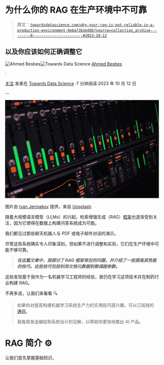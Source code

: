 # 为什么你的 RAG 在生产环境中不可靠

> 原文：[`towardsdatascience.com/why-your-rag-is-not-reliable-in-a-production-environment-9e6a73b3eddb?source=collection_archive---------0-----------------------#2023-10-12`](https://towardsdatascience.com/why-your-rag-is-not-reliable-in-a-production-environment-9e6a73b3eddb?source=collection_archive---------0-----------------------#2023-10-12)

## 以及你应该如何正确调整它

[](https://ahmedbesbes.medium.com/?source=post_page-----9e6a73b3eddb--------------------------------)![Ahmed Besbes](https://ahmedbesbes.medium.com/?source=post_page-----9e6a73b3eddb--------------------------------)[](https://towardsdatascience.com/?source=post_page-----9e6a73b3eddb--------------------------------)![Towards Data Science](https://towardsdatascience.com/?source=post_page-----9e6a73b3eddb--------------------------------) [Ahmed Besbes](https://ahmedbesbes.medium.com/?source=post_page-----9e6a73b3eddb--------------------------------)

·

[关注](https://medium.com/m/signin?actionUrl=https%3A%2F%2Fmedium.com%2F_%2Fsubscribe%2Fuser%2Fadc8ea174c69&operation=register&redirect=https%3A%2F%2Ftowardsdatascience.com%2Fwhy-your-rag-is-not-reliable-in-a-production-environment-9e6a73b3eddb&user=Ahmed+Besbes&userId=adc8ea174c69&source=post_page-adc8ea174c69----9e6a73b3eddb---------------------post_header-----------) 发表在 [Towards Data Science](https://towardsdatascience.com/?source=post_page-----9e6a73b3eddb--------------------------------) ·7 分钟阅读·2023 年 10 月 12 日[](https://medium.com/m/signin?actionUrl=https%3A%2F%2Fmedium.com%2F_%2Fvote%2Ftowards-data-science%2F9e6a73b3eddb&operation=register&redirect=https%3A%2F%2Ftowardsdatascience.com%2Fwhy-your-rag-is-not-reliable-in-a-production-environment-9e6a73b3eddb&user=Ahmed+Besbes&userId=adc8ea174c69&source=-----9e6a73b3eddb---------------------clap_footer-----------)

--

[](https://medium.com/m/signin?actionUrl=https%3A%2F%2Fmedium.com%2F_%2Fbookmark%2Fp%2F9e6a73b3eddb&operation=register&redirect=https%3A%2F%2Ftowardsdatascience.com%2Fwhy-your-rag-is-not-reliable-in-a-production-environment-9e6a73b3eddb&source=-----9e6a73b3eddb---------------------bookmark_footer-----------)![](img/96beae64de9f7f71263e41a7767a45fe.png)

图片由 [Ivan Jermakov](https://unsplash.com/@ivanjermakov?utm_source=medium&utm_medium=referral) 提供，来自 [Unsplash](https://unsplash.com/?utm_source=medium&utm_medium=referral)

随着大规模语言模型（LLMs）的兴起，检索增强生成（RAG）[框架](https://arxiv.org/abs/2005.11401)也逐渐受到关注，因为它使得在数据上构建问答系统成为可能。

我们都见过那些聊天机器人与 PDF 或电子邮件对话的演示。

尽管这些系统确实令人印象深刻，但如果不进行调整和实验，它们在生产环境中可能不够可靠。

> ***在这篇文章中，我探讨了 RAG 框架背后的问题，并介绍了一些提高其性能的技巧。这些技巧包括利用文档元数据到微调超参数。***

这些发现基于我作为一名机器学习工程师的经验，我仍在学习这项技术并在制药行业构建 RAG。

不再多说，让我们来看看 🔍

> 如果你对提高构建机器学习系统生产力的实用技巧感兴趣，可以订阅我的 [通讯](https://thetechbuffet.substack.com/)。
> 
> 我每周发送编程和系统设计的见解，以帮助你更快地推出 AI 产品。

# RAG 简介 ⚙️

让我们首先掌握基础知识。
